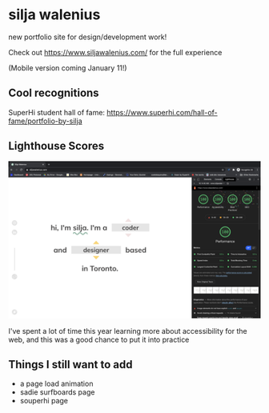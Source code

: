 # silja walenius
new portfolio site for design/development work! 

Check out https://www.siljawalenius.com/ for the full experience 

(Mobile version coming January 11!) 

## Cool recognitions

SuperHi student hall of fame: https://www.superhi.com/hall-of-fame/portfolio-by-silja


## Lighthouse Scores

![lighthouse scores](/lighthousescore.png)

I've spent a lot of time this year learning more about accessibility for the web, and this was a good chance to put it into practice

## Things I still want to add

- a page load animation 
- sadie surfboards page 
- souperhi page
